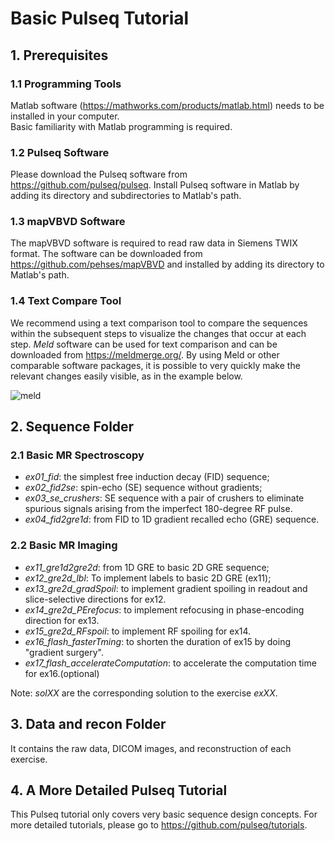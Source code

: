 # Basic Pulseq Tutorial
## 1. Prerequisites
### 1.1 Programming Tools
Matlab software (https://mathworks.com/products/matlab.html) needs to be installed in your computer.   
Basic familiarity with Matlab programming is required.   
### 1.2 Pulseq Software
Please download the Pulseq software from https://github.com/pulseq/pulseq. Install Pulseq software in Matlab by adding its directory and subdirectories to Matlab's path.   
### 1.3 mapVBVD Software
The mapVBVD software is required to read raw data in Siemens TWIX format. The software can be downloaded from https://github.com/pehses/mapVBVD and installed by adding its directory to Matlab's path.
### 1.4 Text Compare Tool
We recommend using a text comparison tool to compare the sequences within the subsequent steps to visualize the changes that occur at each
step. *Meld* software can be used for text comparison and can be downloaded from <https://meldmerge.org/>. By using Meld or other comparable software packages, it is possible to very quickly make the relevant changes easily visible, as in the example below.

![meld](https://github.com/pulseq/ISMRM-Virtual-Meeting--November-15-17-2023/assets/26165904/306150db-68d7-4a8b-8eb3-13b8fccfc3a2)


## 2. Sequence Folder
### 2.1 Basic MR Spectroscopy
* *ex01_fid*: the simplest free induction decay (FID) sequence;   
* *ex02_fid2se*: spin-echo (SE) sequence without gradients;   
* *ex03_se_crushers*: SE sequence with a pair of crushers to eliminate spurious signals arising from the imperfect 180-degree RF pulse.
* *ex04_fid2gre1d*: from FID to 1D gradient recalled echo (GRE) sequence.   
### 2.2 Basic MR Imaging
* *ex11_gre1d2gre2d*: from 1D GRE to basic 2D GRE sequence;   
* *ex12_gre2d_lbl*: To implement labels to basic 2D GRE (ex11);   
* *ex13_gre2d_gradSpoil*: to implement gradient spoiling in readout and slice-selective directions for ex12.
* *ex14_gre2d_PErefocus*: to implement refocusing in phase-encoding direction for ex13.
* *ex15_gre2d_RFspoil*: to implement RF spoiling for ex14.
* *ex16_flash_fasterTming*: to shorten the duration of ex15 by doing "gradient surgery".
* *ex17_flash_accelerateComputation*: to accelerate the computation time for ex16.(optional) 

Note: *solXX* are the corresponding solution to the exercise *exXX*.   
## 3. Data and recon Folder
It contains the raw data, DICOM images, and reconstruction of each exercise.     

## 4. A More Detailed Pulseq Tutorial
This Pulseq tutorial only covers very basic sequence design concepts. For more detailed tutorials, please go to https://github.com/pulseq/tutorials.    
